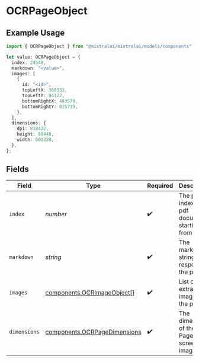 # OCRPageObject

## Example Usage

```typescript
import { OCRPageObject } from "@mistralai/mistralai/models/components";

let value: OCRPageObject = {
  index: 24548,
  markdown: "<value>",
  images: [
    {
      id: "<id>",
      topLeftX: 388333,
      topLeftY: 94122,
      bottomRightX: 493579,
      bottomRightY: 825739,
    },
  ],
  dimensions: {
    dpi: 818422,
    height: 80448,
    width: 601228,
  },
};
```

## Fields

| Field                                                                        | Type                                                                         | Required                                                                     | Description                                                                  |
| ---------------------------------------------------------------------------- | ---------------------------------------------------------------------------- | ---------------------------------------------------------------------------- | ---------------------------------------------------------------------------- |
| `index`                                                                      | *number*                                                                     | :heavy_check_mark:                                                           | The page index in a pdf document starting from 0                             |
| `markdown`                                                                   | *string*                                                                     | :heavy_check_mark:                                                           | The markdown string response of the page                                     |
| `images`                                                                     | [components.OCRImageObject](../../models/components/ocrimageobject.md)[]     | :heavy_check_mark:                                                           | List of all extracted images in the page                                     |
| `dimensions`                                                                 | [components.OCRPageDimensions](../../models/components/ocrpagedimensions.md) | :heavy_check_mark:                                                           | The dimensions of the PDF Page's screenshot image                            |
